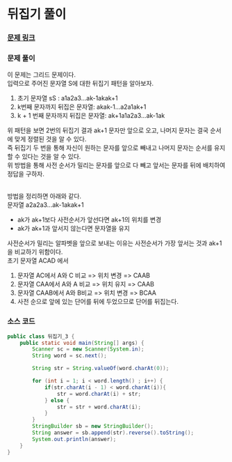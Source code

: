 # 뒤집기 풀이

### [문제 링크](https://www.acmicpc.net/problem/1464)

### 문제 풀이
이 문제는 그리드 문제이다. </br>
입력으로 주어진 문자열 S에 대한 뒤집기 패턴을 알아보자. 
1. 초기 문자열 sS : a1a2a3...ak-1akak+1 
2. k번째 문자까지 뒤집은 문자열: akak-1...a2a1ak+1
3. k + 1 번째 문자까지 뒤집은 문자열: ak+1a1a2a3...ak-1ak

위 패턴을 보면 2번의 뒤집기 결과 ak+1 문자만 앞으로 오고, 나머지 문자는 결국 순서에 맞게 정렬된 것을 알 수 있다. </br>
즉 뒤집기 두 번을 통해 자신이 원하는 문자를 앞으로 빼내고 나머지 문자는 순서를 유지할 수 있다는 것을 알 수 있다. </br>
위 방법을 통해 사전 순서가 밀리는 문자를 앞으로 다 빼고 앞서는 문자를 뒤에 배치하여 정답을 구하자.   </br>
</br>

방법을 정리하면 아래와 같다. </br>
문자열 a2a2a3...ak-1akak+1
+ ak가 ak+1보다 사전순서가 앞선다면 ak+1의 위치를 변경
+ ak가 ak+1과 앞서지 않는다면 문자열을 유지

사전순서가 밀리는 알파벳을 앞으로 보내는 이유는 사전순서가 가장 앞서는 것과 ak+1을 비교하기 위함이다. </br>
초기 문자열 ACAD 에서 </br>
1. 문자열 AC에서 A와 C 비교 => 위치 변경 => CAAB
2. 문자열 CAA에서 A와 A 비교 => 위치 유지 => CAAB
3. 문자열 CAAB에서 A와 B비교 => 위치 변경 => BCAA
4. 사전 순으로 앞에 있는 단어를 뒤에 두었으므로 단어를 뒤집는다.



### 소스 코드
````java
public class 뒤집기_3 {
    public static void main(String[] args) {
        Scanner sc = new Scanner(System.in);
        String word = sc.next();

        String str = String.valueOf(word.charAt(0));

        for (int i = 1; i < word.length() ; i++) {
            if(str.charAt(i - 1) < word.charAt(i)){
                str = word.charAt(i) + str;
            } else {
                str = str + word.charAt(i);
            }
        }
        StringBuilder sb = new StringBuilder();
        String answer = sb.append(str).reverse().toString();
        System.out.println(answer);
    }
}
````
